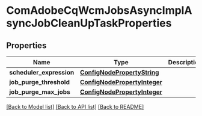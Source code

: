 # ComAdobeCqWcmJobsAsyncImplAsyncJobCleanUpTaskProperties

## Properties
Name | Type | Description | Notes
------------ | ------------- | ------------- | -------------
**scheduler_expression** | [**ConfigNodePropertyString**](ConfigNodePropertyString.md) |  | [optional] 
**job_purge_threshold** | [**ConfigNodePropertyInteger**](ConfigNodePropertyInteger.md) |  | [optional] 
**job_purge_max_jobs** | [**ConfigNodePropertyInteger**](ConfigNodePropertyInteger.md) |  | [optional] 

[[Back to Model list]](../README.md#documentation-for-models) [[Back to API list]](../README.md#documentation-for-api-endpoints) [[Back to README]](../README.md)


